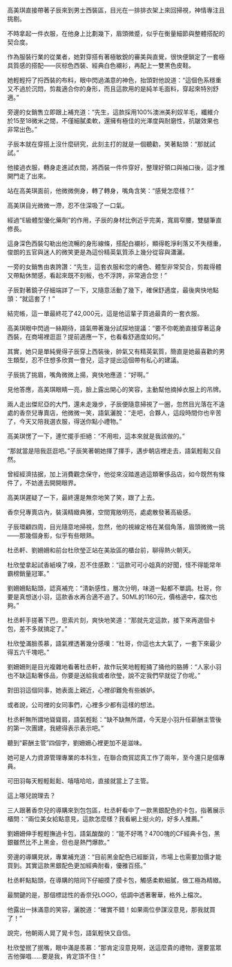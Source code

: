 高美琪直接帶著子辰來到男士西裝區，目光在一排排衣架上來回掃視，神情專注且挑剔。  

不時拿起一件衣服，在他身上比劃幾下，眉頭微蹙，似乎在衡量細節與整體搭配的契合度。  

作為服裝行業的從業者，她對穿搭有著極敏銳的審美與直覺，很快便鎖定了一套極具質感的搭配——灰棕色西裝、經典白色襯衫，再配上一雙黑色皮鞋。  

她輕輕捋了捋西裝的布料，眼中閃過滿意的神色，抬頭對他說道：“這個色系穩重又不過於沉悶，剪裁適合你的身形，而且這款用的是純羊毛面料，穿起來特別舒適。”  

旁邊的女銷售立即跟上補充道：“先生，這款採用100%澳洲美利奴羊毛，纖維介於15至18微米之間，不僅細膩柔軟，還擁有極佳的光澤度與耐磨性，抗皺效果也非常出色。”  

子辰本就在穿搭上沒什麼研究，此刻主打的就是一個聽勸，笑著點頭：“那就試試。”  

他接過衣服，轉身走進試衣間，將西裝一件件穿好，整理好領口與袖口後，這才推開門走了出來。  

站在高美琪面前，他微微側身，轉了轉身，嘴角含笑：“感覺怎麼樣？”  

高美琪目光微微一滯，忍不住深吸了一口氣。  

經過“E級體型優化藥劑”的作用，子辰的身材比例近乎完美，寬肩窄腰，雙腿筆直修長。  

這身深色西裝勾勒出他流暢的身形線條，搭配白襯衫，顯得乾淨利落又不失穩重，俊朗的五官與迷人的微笑更是為這份精英氣質添上幾分從容與瀟灑。  

一旁的女銷售由衷誇讚：“先生，這套衣服和您的膚色、體型非常契合，剪裁得體又帶點休閒感，看起來既不刻板，也不浮誇，非常適合您！”  

子辰對著鏡子仔細端詳了一下，又隨意活動了幾下，確保舒適度，最後爽快地點頭：“就這套了！”  

結完帳，這一單最終花了42,000元，這是他這輩子買過最貴的一套衣服。

高美琪眼中閃過一絲期待，語氣帶著幾分試探地提議：“要不你乾脆直接穿著這身西裝，在商場裡逛逛？提前適應一下，也看看舒適度如何。”  

其實，她只是單純覺得子辰穿上西裝後，帥氣又有精英氣質，簡直是她最喜歡的男生類型，忍不住想多欣賞一會兒，這才提出這個帶有私心的建議。  

子辰挑了挑眉，嘴角微微上揚，爽快地應道：“好啊。”  

見他答應，高美琪眼睛一亮，臉上露出開心的笑容，主動幫他摘掉衣服上的吊牌。  

兩人走出傑尼亞的大門，還未走幾步，子辰便隨意掃視了一圈，忽然目光落在不遠處的香奈兒專賣店，他微微一笑，語氣灑脫：“走吧，合夥人，這段時間你也辛苦了，今天又陪我選衣服，得送你點小禮物。”  

高美琪愣了一下，連忙擺手拒絕：“不用啦，這本來就是我該做的。”  

“那就當是陪我逛逛吧。”子辰笑著朝她揮了揮手，邁步朝店裡走去，語氣輕鬆又自然。  

曾經經濟拮据，加上消費觀念保守，他從來沒踏進過這類奢侈品店，如今既然有條件了，不妨進去開開眼界。  

高美琪遲疑了一下，最終還是無奈地笑了笑，跟了上去。

香奈兒專賣店內，裝潢精緻典雅，空間寬敞明亮，處處散發著高級感。  

子辰環顧四周，目光隨意地掃視，忽然，他的視線定格在某個角落，眉頭微微一挑——那幾個身影，似乎有些眼熟。

杜丞軒、劉姍姍和前台杜欣瑩正站在美妝區的櫃台前，聊得熱火朝天。  

杜欣瑩拿起試香紙嗅了嗅，忍不住感歎：“這款可可小姐真的好聞，怪不得能常年霸榜銷量冠軍。”  

劉姍姍點點頭，認真補充：“清新感性，層次分明，味道一點都不單調。杜哥，你要是真想送小羽，這款香水再合適不過了。50ML的1160元，價格適中，檔次也夠。”  

杜丞軒手搓著下巴，思索片刻，爽快地笑道：“那就先定這款，接下來再選個卡包，差不多就搞定了。”  

杜欣瑩滿臉羨慕，語氣裡透著幾分感嘆：“杜哥，你這也太大氣了，一套下來最少得五六千塊吧。”  

劉姍姍則是目光複雜地看著杜丞軒，故作玩笑地輕輕捅了捅他的胳膊：“人家小羽也不缺這點奢侈品，你要是送給我或者欣瑩，說不定我們早就從了你呢。”  

對田羽這個同事，她表面上親近，心裡卻難免有些嫉妒。

或者說，公司裡的女同事們，心裡多少都有這樣的想法。

杜丞軒無所謂地聳聳肩，語氣輕鬆：“缺不缺無所謂，今天是小羽升任薪酬主管後的第一次團建，我總得表示表示吧。”  

聽到“薪酬主管”四個字，劉姍姍心裡更加不是滋味。  

她可是人力資源管理專業的本科生，在聯合商貿認真工作了兩年，至今還只是個專員。  

可田羽每天輕輕鬆鬆、嘻嘻哈哈，直接就當上了主管。  

這上哪兒說理去？  

三人跟著香奈兒的導購來到包包區，杜丞軒看中了一款黑銀配色的卡包，指著展示櫃問：“兩位美女給點意見，這款怎麼樣？我看網上挺火的，好多人推薦。”  

劉姍姍伸手輕輕撫過卡包，語氣酸酸的：“能不好嗎？4700塊的CF經典卡包，黑銀雖然比不上黑金，但也是熱門爆款。”  

旁邊的導購見狀，專業補充道：“目前黑金配色已經斷貨，市場上也需要加價才能買到。其實這款黑銀配色更加經典耐看，優雅百搭。”  

杜丞軒點點頭，在導購的陪同下仔細摸了摸卡包，觸感柔軟細膩，做工極為精緻。  

最關鍵的是，那個標誌性的香奈兒LOGO，低調中透著奢華，格外上檔次。  

他露出一抹滿意的笑容，灑脫道：“確實不錯！如果兩位參謀沒意見，那我就買了！”  

說完，他朝兩人晃了晃卡包，語氣輕快又自信。  

杜欣瑩抿了抿嘴，眼中滿是羨慕：“那肯定沒意見啊，送這麼貴的禮物，還要當眾吉他彈唱……要是我，肯定頂不住！”
